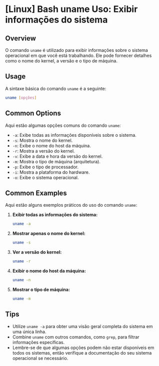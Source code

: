 # [Linux] Bash uname Uso: Exibir informações do sistema

## Overview
O comando `uname` é utilizado para exibir informações sobre o sistema operacional em que você está trabalhando. Ele pode fornecer detalhes como o nome do kernel, a versão e o tipo de máquina.

## Usage
A sintaxe básica do comando `uname` é a seguinte:

```bash
uname [opções]
```

## Common Options
Aqui estão algumas opções comuns do comando `uname`:

- `-a`: Exibe todas as informações disponíveis sobre o sistema.
- `-s`: Mostra o nome do kernel.
- `-n`: Exibe o nome do host da máquina.
- `-r`: Mostra a versão do kernel.
- `-v`: Exibe a data e hora da versão do kernel.
- `-m`: Mostra o tipo de máquina (arquitetura).
- `-p`: Exibe o tipo de processador.
- `-i`: Mostra a plataforma do hardware.
- `-o`: Exibe o sistema operacional.

## Common Examples
Aqui estão alguns exemplos práticos do uso do comando `uname`:

1. **Exibir todas as informações do sistema:**
   ```bash
   uname -a
   ```

2. **Mostrar apenas o nome do kernel:**
   ```bash
   uname -s
   ```

3. **Ver a versão do kernel:**
   ```bash
   uname -r
   ```

4. **Exibir o nome do host da máquina:**
   ```bash
   uname -n
   ```

5. **Mostrar o tipo de máquina:**
   ```bash
   uname -m
   ```

## Tips
- Utilize `uname -a` para obter uma visão geral completa do sistema em uma única linha.
- Combine `uname` com outros comandos, como `grep`, para filtrar informações específicas.
- Lembre-se de que algumas opções podem não estar disponíveis em todos os sistemas, então verifique a documentação do seu sistema operacional se necessário.